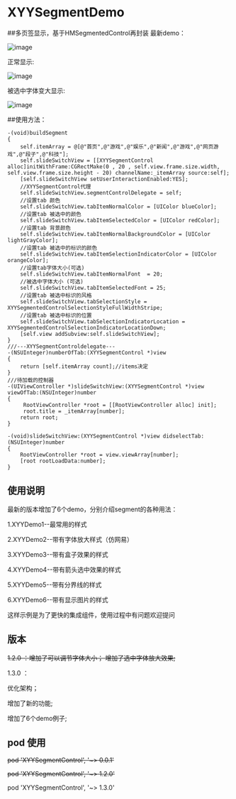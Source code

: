 # XYYSegmentDemo
##多页签显示，基于HMSegmentedControl再封装
最新demo：

![image](https://github.com/1273011249/XYYSegmentControl/blob/master/SegmentDemoTableview.gif)

正常显示:

![image](https://github.com/1273011249/XYYSegmentControl/blob/master/SegmentDemo_gif.gif)

被选中字体变大显示:

![image](https://github.com/1273011249/XYYSegmentControl/blob/master/SegmentDemo_add.gif)

##使用方法：

    -(void)buildSegment
    {
        self.itemArray = @[@"首页",@"游戏",@"娱乐",@"新闻",@"游戏",@"网页游戏",@"段子",@"科技"];
        self.slideSwitchView = [[XYYSegmentControl alloc]initWithFrame:CGRectMake(0 , 20 , self.view.frame.size.width, self.view.frame.size.height - 20) channelName:_itemArray source:self];
        [self.slideSwitchView setUserInteractionEnabled:YES];
        //XYYSegmentControl代理
        self.slideSwitchView.segmentControlDelegate = self;
        //设置tab 颜色
        self.slideSwitchView.tabItemNormalColor = [UIColor blueColor];
        //设置tab 被选中的颜色
        self.slideSwitchView.tabItemSelectedColor = [UIColor redColor];
        //设置tab 背景颜色
        self.slideSwitchView.tabItemNormalBackgroundColor = [UIColor lightGrayColor];
        //设置tab 被选中的标识的颜色
        self.slideSwitchView.tabItemSelectionIndicatorColor = [UIColor orangeColor];
        //设置tab字体大小(可选)
        self.slideSwitchView.tabItemNormalFont  = 20;
        //被选中字体大小 (可选)
        self.slideSwitchView.tabItemSelectedFont = 25;
        //设置tab 被选中标识的风格
        self.slideSwitchView.tabSelectionStyle = XYYSegmentedControlSelectionStyleFullWidthStripe;
        //设置tab 被选中标识的位置
        self.slideSwitchView.tabSelectionIndicatorLocation = XYYSegmentedControlSelectionIndicatorLocationDown;
        [self.view addSubview:self.slideSwitchView];
    }
    ///---XYYSegmentControldelegate---
    -(NSUInteger)numberOfTab:(XYYSegmentControl *)view
    {
        return [self.itemArray count];//items决定
    }
    ///待加载的控制器
    -(UIViewController *)slideSwitchView:(XYYSegmentControl *)view viewOfTab:(NSUInteger)number
    {
         RootViewController *root = [[RootViewController alloc] init];
         root.title = _itemArray[number];
        return root;
    }

    -(void)slideSwitchView:(XYYSegmentControl *)view didselectTab:(NSUInteger)number
    {
        RootViewController *root = view.viewArray[number];
        [root rootLoadData:number];
    }

## 使用说明
 最新的版本增加了6个demo，分别介绍segment的各种用法：
 
 1.XYYDemo1--最常用的样式
 
 2.XYYDemo2--带有字体放大样式（仿网易）
 
 3.XYYDemo3--带有盒子效果的样式
 
 4.XYYDemo4--带有箭头选中效果的样式
 
 5.XYYDemo5--带有分界线的样式
 
 6.XYYDemo6--带有显示图片的样式
 
 这样示例是为了更快的集成组件，使用过程中有问题欢迎提问
 

## 版本
 ~~1.2.0 ：增加了可以调节字体大小；
         增加了选中字体放大效果;~~
         
 1.3.0 ：
 
 优化架构；
        
 增加了新的功能;
         
 增加了6个demo例子;

## pod 使用
~~pod 'XYYSegmentControl', '~> 0.0.1'~~

~~pod 'XYYSegmentControl', '~> 1.2.0'~~

pod 'XYYSegmentControl', '~> 1.3.0'

